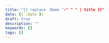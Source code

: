 ```yaml
---
title: "{{ replace .Name "-" " " | title }}"
date: {{ .Date }}
draft: true
description: ""
keywords: []
tags: []
---
```


